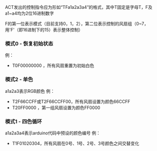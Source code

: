 ACT发出的控制指令应为形如“TFa1a2a3a4”的格式，其中T固定是字母T，F及a1~a4均为2位16进制数字

F的第一位表示模式（目前支持0，1，2），第二位表示控制的风扇组（0~7，用'F'（即16进制下的15）表示整体控制）

### 模式0 - 恢复初始状态
例：
- T0F00000000 ，所有风扇重置为初始白色

### 模式2 - 单色
a1a2a3表示RGB颜色
例： 
- T2F66CCFF或T2F66CCFF00，所有风扇设置为颜色66CCFF
- T20FF0000 ，第一组风扇设置为颜色FF0000

### 模式1 - 四色循环
a1a2a3a4表示arduino代码中预设的颜色编号
例：
- T1F01020304，所有风扇在0号、1号、2号、3号颜色之间交替变化